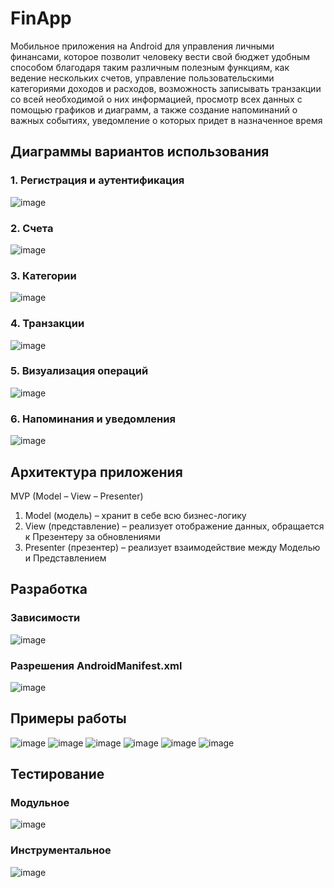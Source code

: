 # FinApp

Мобильное приложения на Android для управления личными финансами, которое позволит человеку вести свой бюджет удобным способом благодаря таким различным полезным функциям, как ведение нескольких счетов, управление пользовательскими категориями доходов и расходов, возможность записывать транзакции со всей необходимой о них информацией, просмотр всех данных с помощью графиков и диаграмм, а также создание напоминаний о важных событиях, уведомление о которых придет в назначенное время

## Диаграммы вариантов использования

### 1. Регистрация и аутентификация
![image](https://github.com/user-attachments/assets/37c83dfd-e5a7-4373-b7e8-b27629d73e43)

### 2. Счета
![image](https://github.com/user-attachments/assets/8036f0e5-bee9-4953-b756-84cfe488434b)

### 3. Категории
![image](https://github.com/user-attachments/assets/1b78cd3a-a7eb-4ae5-8db3-a980f093d417)

### 4. Транзакции
![image](https://github.com/user-attachments/assets/181c04bd-001f-4156-a459-bdabc82140a0)

### 5. Визуализация операций
![image](https://github.com/user-attachments/assets/1d4482ab-18b5-4b4d-9c54-6453c963d676)

### 6. Напоминания и уведомления
![image](https://github.com/user-attachments/assets/24297ab7-f1ac-4e7c-94d4-7ecf4e3b923b)

## Архитектура приложения

MVP (Model – View – Presenter)

1) Model (модель) – хранит в себе всю бизнес-логику
2) View (представление) – реализует отображение данных, обращается к Презентеру за обновлениями
3) Presenter (презентер) – реализует взаимодействие между Моделью и Представлением

## Разработка

### Зависимости

![image](https://github.com/user-attachments/assets/4547c47a-aab6-483d-8d82-c64333601639)

### Разрешения AndroidManifest.xml

![image](https://github.com/user-attachments/assets/a77b0c06-909a-497a-b749-391aedebdbfc)


## Примеры работы

![image](https://github.com/user-attachments/assets/2b400cb3-70fa-417d-8870-7d5f27f22446)
![image](https://github.com/user-attachments/assets/6543f0fb-f7c9-4137-9dce-c8e93fd7ead6)
![image](https://github.com/user-attachments/assets/e0825829-c426-4c93-851d-ea1a5eb847c9)
![image](https://github.com/user-attachments/assets/35972322-ee1b-4658-b901-c30968dbd7f4)
![image](https://github.com/user-attachments/assets/83a64645-0ed5-4574-9901-00ee73c837d2)
![image](https://github.com/user-attachments/assets/8a5a990f-5063-4caf-92e1-48ec552cf147)

## Тестирование

### Модульное
![image](https://github.com/user-attachments/assets/7a0b370e-7e66-483d-922c-b3709d10da6b)

### Инструментальное
![image](https://github.com/user-attachments/assets/bee511b7-9fd9-43ce-af1e-31d6b9031266)






